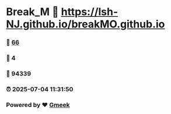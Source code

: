 # Break_M :link: https://lsh-NJ.github.io/breakMO.github.io 
### :page_facing_up: [66](https://lsh-NJ.github.io/breakMO.github.io/tag.html) 
### :speech_balloon: 4 
### :hibiscus: 94339 
### :alarm_clock: 2025-07-04 11:31:50 
### Powered by :heart: [Gmeek](https://github.com/Meekdai/Gmeek)
